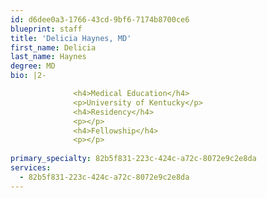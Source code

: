 ```yaml
---
id: d6dee0a3-1766-43cd-9bf6-7174b8700ce6
blueprint: staff
title: 'Delicia Haynes, MD'
first_name: Delicia
last_name: Haynes
degree: MD
bio: |2-

              <h4>Medical Education</h4>
              <p>University of Kentucky</p>
              <h4>Residency</h4>
              <p></p>
              <h4>Fellowship</h4>
              <p></p>
          
primary_specialty: 82b5f831-223c-424c-a72c-8072e9c2e8da
services:
  - 82b5f831-223c-424c-a72c-8072e9c2e8da
---
```

